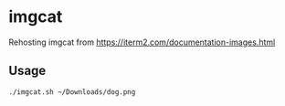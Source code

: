 # imgcat
Rehosting imgcat from https://iterm2.com/documentation-images.html

## Usage

```
./imgcat.sh ~/Downloads/dog.png
```
